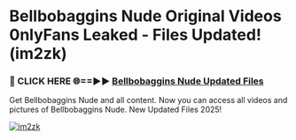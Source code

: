 # Bellbobaggins Nude Original Videos 0nlyFans Leaked - Files Updated! (im2zk)

<h3>🔴 CLICK HERE 🌐==►► <a href="https://tinyurl.com/4mcuefdz" rel="nofollow">Bellbobaggins Nude Updated Files</a></h3>

Get Bellbobaggins Nude and all content. Now you can access all videos and pictures of Bellbobaggins Nude. New Updated Files 2025!

[![im2zk](https://i.imgur.com/StAQSOY.gif)](https://tinyurl.com/4mcuefdz)
